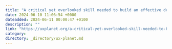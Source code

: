 ```yaml
---
title: "A critical yet overlooked skill needed to build an effective design system"
date: 2024-06-10 11:06:54 +0000
dateadded: 2024-06-11 00:00:47 +0100
description: ""
link: "https://uxplanet.org/a-critical-yet-overlooked-skill-needed-to-build-an-effective-design-system-a1b027adb3ca?source=rss----819cc2aaeee0---4"
category:
directory: _directory/ux-planet.md
---
```

